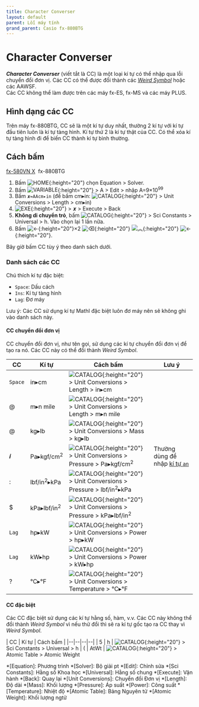 ```yaml
---
title: Character Converser
layout: default
parent: Lỗi máy tính
grand_parent: Casio fx-880BTG
---
```


# Character Converser
***Character Converser*** (viết tắt là CC) là một loại kí tự có thể nhập qua lỗi chuyển đổi đơn vị. Các CC có thể được đổi thành các [*Weird Symbol*](/thu-vien-ma-tran/docs/fx880btg/loi-may-tinh/ws.html) hoặc các AAWSF.  
Các CC không thể làm được trên các máy fx-ES, fx-MS và các máy PLUS.

## Hình dạng các CC
Trên máy fx-880BTG, CC sẽ là một kí tự duy nhất, thường 2 kí tự với kí tự đầu tiên luôn là kí tự tàng hình. Kí tự thứ 2 là kí tự thật của CC. Có thể xóa kí tự tàng hình đi để biến CC thành kí tự bình thường.

## Cách bấm
[fx-580VN X](/thu-vien-ma-tran/docs/fx580vnx/loi-may-tinh/cc.html#cách-bấm)&nbsp; fx-880BTG

1. Bấm ![HOME]{:height="20"} chọn Equation \> Solver.
2. Bấm ![VARIABLE]{:height="20"} \> A \> Edit \> nhập A=9×10<sup>99</sup>
3. Bấm `𝒙=AAcm▸in` (để bấm cm▸in: ![CATALOG]{:height="20"} \> Unit Conversions \> Length \> cm▸in)
4. ![EXE]{:height="20"} \> 𝒙 \> Execute \> Back
5. **Không di chuyển trỏ**, bấm ![CATALOG]{:height="20"} \> Sci Constants \> Universal \> h. Vào chọn lại 1 lần nữa.
6. Bấm ![←]{:height="20"}×2 ![⌫]{:height="20"} ![︽]{:height="20"} ![←]{:height="20"}.

Bây giờ bấm CC tùy ý theo danh sách dưới.

### Danh sách các CC
Chú thích kí tự đặc biệt:
- `Space`: Dấu cách
- `Ins`: Kí tự tàng hình
- `Lag`: Đơ máy

Lưu ý: Các CC sử dụng kí tự MathI đặc biệt luôn đơ máy nên sẽ không ghi vào danh sách này.

#### CC chuyển đổi đơn vị
CC chuyển đổi đơn vị, như tên gọi, sử dụng các kí tự chuyển đổi đơn vị để tạo ra nó. Các CC này có thể đổi thành *Weird Symbol*.

| CC | Kí tự | Cách bấm | Lưu ý |
|--|--|--|--|
| `Space` | in▸cm | ![CATALOG]{:height="20"} \> Unit Conversions \> Length \> in▸cm |
| @ | m▸n mile | ![CATALOG]{:height="20"} \> Unit Conversions \> Length \> m▸n mile |
| @ | kg▸lb | ![CATALOG]{:height="20"} \> Unit Conversions \> Mass \> kg▸lb |
| 𝒊 | Pa▸kgf/cm<sup>2</sup> | ![CATALOG]{:height="20"} \> Unit Conversions \> Pressure \> Pa▸kgf/cm<sup>2</sup> | Thường dùng để nhập [kí tự `an`](/thu-vien-ma-tran/docs/fx880btg/loi-may-tinh/ki-tu-an.html)
| : | lbf/in<sup>2</sup>▸kPa | ![CATALOG]{:height="20"} \> Unit Conversions \> Pressure \> lbf/in<sup>2</sup>▸kPa |
| $ | kPa▸lbf/in<sup>2</sup> | ![CATALOG]{:height="20"} \> Unit Conversions \> Pressure \> kPa▸lbf/in<sup>2</sup> |
| `Lag` | hp▸kW | ![CATALOG]{:height="20"} \> Unit Conversions \> Power \> hp▸kW |
| `Lag` | kW▸hp | ![CATALOG]{:height="20"} \> Unit Conversions \> Power \> kW▸hp |
| ? | °C▸°F | ![CATALOG]{:height="20"} \> Unit Conversions \> Temperature \> °C▸°F |

#### CC đặc biệt
Các CC đặc biệt sử dụng các kí tự hằng số, hàm, v.v. Các CC này không thể đổi thành *Weird Symbol* vì nếu thử đổi thì sẽ ra kí tự gốc tạo ra CC thay vì *Weird Symbol*.

| CC | Kí tự | Cách bấm |
|--|--|--|--|
| 5 | h | ![CATALOG]{:height="20"} \> Sci Constants \> Universal \> h
| ( | AtWt | ![CATALOG]{:height="20"} \> Atomic Table \> Atomic Weight

[HOME]: /thu-vien-ma-tran/images/fx880btg/home.png
[VARIABLE]: /thu-vien-ma-tran/images/fx880btg/variable.png
[←]: /thu-vien-ma-tran/images/fx880btg/left.png
[→]: /thu-vien-ma-tran/images/fx880btg/right.png
[︽]: /thu-vien-ma-tran/images/fx880btg/pageup.png
[CATALOG]: /thu-vien-ma-tran/images/fx880btg/catalog.png
[⌫]: /thu-vien-ma-tran/images/fx880btg/del.png
[9]: /thu-vien-ma-tran/images/fx880btg/9.png
[EXE]: /thu-vien-ma-tran/images/fx880btg/exe.png

<!-- abbreviations for kramdown -->
*[Equation]: Phương trình
*[Solver]: Bộ giải pt
*[Edit]: Chỉnh sửa
*[Sci Constants]: Hằng số Khoa học
*[Universal]: Hằng số chung
*[Execute]: Vận hành
*[Back]: Quay lại
*[Unit Conversions]: Chuyển đổi Đơn vị
*[Length]: Độ dài
*[Mass]: Khối lượng
*[Pressure]: Áp suất
*[Power]: Công suất
*[Temperature]: Nhiệt độ
*[Atomic Table]: Bảng Nguyên tử
*[Atomic Weight]: Khối lượng ngtử